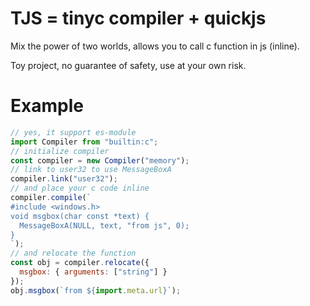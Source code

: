 # TJS = tinyc compiler + quickjs

Mix the power of two worlds, allows you to call c function in js (inline).

Toy project, no guarantee of safety, use at your own risk.

# Example

```js
// yes, it support es-module
import Compiler from "builtin:c";
// initialize compiler
const compiler = new Compiler("memory");
// link to user32 to use MessageBoxA
compiler.link("user32");
// and place your c code inline
compiler.compile(`
#include <windows.h>
void msgbox(char const *text) {
  MessageBoxA(NULL, text, "from js", 0);
}
`);
// and relocate the function
const obj = compiler.relocate({
  msgbox: { arguments: ["string"] }
});
obj.msgbox(`from ${import.meta.url}`);
```
